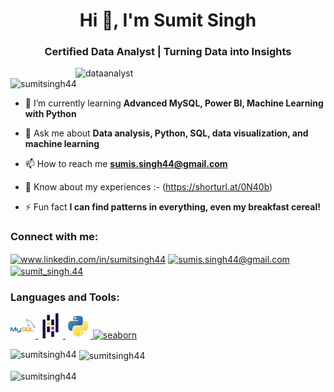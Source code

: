 <h1 align="center">Hi 👋, I'm Sumit Singh</h1>
<h3 align="center">Certified Data Analyst | Turning Data into Insights</h3>

<img align="right" alt="dataanalyst" width="400" src="https://cdn.dribbble.com/users/13496/screenshots/1327531/analytics-app.gif">

<p align="left"> <img src="https://komarev.com/ghpvc/?username=sumitsingh44&label=Profile%20views&color=0e75b6&style=flat" alt="sumitsingh44" /> </p>

- 🌱 I’m currently learning **Advanced MySQL, Power BI, Machine Learning with Python**

- 💬 Ask me about **Data analysis, Python, SQL, data visualization, and machine learning**

- 📫 How to reach me **sumis.singh44@gmail.com**

- 📄 Know about my experiences :- (https://shorturl.at/0N40b)

- ⚡ Fun fact **I can find patterns in everything, even my breakfast cereal!**

<h3 align="left">Connect with me:</h3>
<p align="left">
<a href="https://linkedin.com/in/www.linkedin.com/in/sumitsingh44" target="blank"><img align="center" src="https://raw.githubusercontent.com/rahuldkjain/github-profile-readme-generator/master/src/images/icons/Social/linked-in-alt.svg" alt="www.linkedin.com/in/sumitsingh44" height="30" width="40" /></a>
<a href="https://fb.com/sumis.singh44@gmail.com" target="blank"><img align="center" src="https://raw.githubusercontent.com/rahuldkjain/github-profile-readme-generator/master/src/images/icons/Social/facebook.svg" alt="sumis.singh44@gmail.com" height="30" width="40" /></a>
<a href="https://instagram.com/sumit_singh.44" target="blank"><img align="center" src="https://raw.githubusercontent.com/rahuldkjain/github-profile-readme-generator/master/src/images/icons/Social/instagram.svg" alt="sumit_singh.44" height="30" width="40" /></a>
</p>

<h3 align="left">Languages and Tools:</h3>
<p align="left"> <a href="https://www.mysql.com/" target="_blank" rel="noreferrer"> <img src="https://raw.githubusercontent.com/devicons/devicon/master/icons/mysql/mysql-original-wordmark.svg" alt="mysql" width="40" height="40"/> </a> <a href="https://pandas.pydata.org/" target="_blank" rel="noreferrer"> <img src="https://raw.githubusercontent.com/devicons/devicon/2ae2a900d2f041da66e950e4d48052658d850630/icons/pandas/pandas-original.svg" alt="pandas" width="40" height="40"/> </a> <a href="https://www.python.org" target="_blank" rel="noreferrer"> <img src="https://raw.githubusercontent.com/devicons/devicon/master/icons/python/python-original.svg" alt="python" width="40" height="40"/> </a> <a href="https://seaborn.pydata.org/" target="_blank" rel="noreferrer"> <img src="https://seaborn.pydata.org/_images/logo-mark-lightbg.svg" alt="seaborn" width="40" height="40"/> </a> </p>

<p><img align="left" src="https://github-readme-stats.vercel.app/api/top-langs?username=sumitsingh44&show_icons=true&locale=en&layout=compact" alt="sumitsingh44" /></p>

<p>&nbsp;<img align="center" src="https://github-readme-stats.vercel.app/api?username=sumitsingh44&show_icons=true&locale=en" alt="sumitsingh44" /></p>

<p><img align="center" src="https://github-readme-streak-stats.herokuapp.com/?user=sumitsingh44&" alt="sumitsingh44" /></p>
